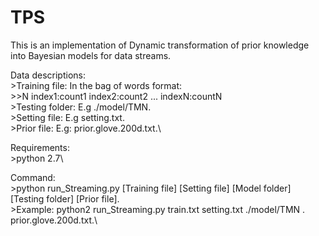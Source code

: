 # TPS
This is an implementation of Dynamic transformation of prior knowledge into Bayesian models for data streams.

Data descriptions: \
    >Training file: In the bag of words format: \
     >>N index1:count1 index2:count2 ... indexN:countN \
    >Testing folder: E.g ./model/TMN.\
    >Setting file: E.g setting.txt. \
    >Prior file: E.g: prior.glove.200d.txt.\

Requirements:\
	>python 2.7\

Command:\
    >python run_Streaming.py [Training file] [Setting file] [Model folder] [Testing folder] [Prior file].\
    >Example: python2 run_Streaming.py train.txt setting.txt ./model/TMN . prior.glove.200d.txt.\
